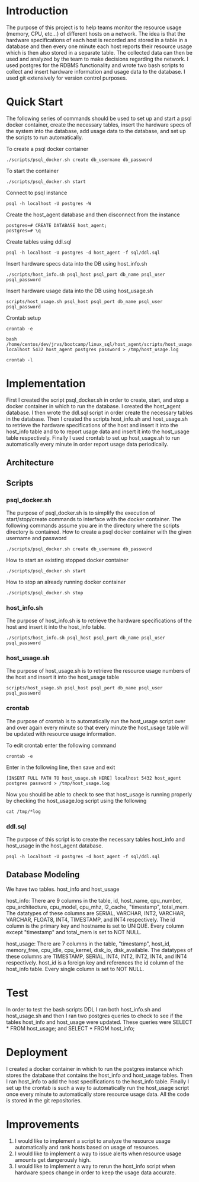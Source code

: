 # Introduction

The purpose of this project is to help teams monitor the resource usage (memory, CPU, etc…) of different hosts on a network. The idea is that the hardware specifications of each host is recorded and stored in a table in a database and then every one minute each host reports their resource usage which is then also stored in a separate table. The collected data can then be used and analyzed by the team to make decisions regarding the network. I used postgres for the RDBMS functionality and wrote two bash scripts to collect and insert hardware information and usage data to the database. I used git extensively for version control purposes.

# Quick Start

The following series of commands should be used to set up and start a psql docker container, create the necessary tables, insert the hardware specs of the system into the database, add usage data to the database, and set up the scripts to run automatically.

To create a psql docker container
```
./scripts/psql_docker.sh create db_username db_password
```
To start the container
```
./scripts/psql_docker.sh start
```
Connect to psql instance
```
psql -h localhost -U postgres -W
```
Create the host_agent database and then disconnect from the instance
```
postgres=# CREATE DATABASE host_agent;
postgres=# \q
```
Create tables using ddl.sql
```
psql -h localhost -U postgres -d host_agent -f sql/ddl.sql
```
Insert hardware specs data into the DB using host_info.sh
```
./scripts/host_info.sh psql_host psql_port db_name psql_user psql_password
```
Insert hardware usage data into the DB using host_usage.sh
```
scripts/host_usage.sh psql_host psql_port db_name psql_user psql_password
```
Crontab setup
```
crontab -e

bash /home/centos/dev/jrvs/bootcamp/linux_sql/host_agent/scripts/host_usage.sh localhost 5432 host_agent postgres password > /tmp/host_usage.log

crontab -l
```

# Implementation

First I created the script psql_docker.sh in order to create, start, and stop a docker container in which to run the database. I created the host_agent database. I then wrote the ddl.sql script in order create the necessary tables in the database. Then I created the scripts host_info.sh and host_usage.sh to retrieve the hardware specifications of the host and insert it into the host_info table and to to report usage data and insert it into the host_usage table respectively. Finally I used crontab to set up host_usage.sh to run automatically every minute in order report usage data periodically.

## Architecture

## Scripts

### psql_docker.sh
The purpose of psql_docker.sh is to simplify the execution of start/stop/create commands to interface with the docker container. The following commands assume you are in the directory where the scripts directory is contained.
How to create a psql docker container with the given username and password
```
./scripts/psql_docker.sh create db_username db_password
```
How to start an existing stopped docker container
```
./scripts/psql_docker.sh start
```
How to stop an already running docker container
```
./scripts/psql_docker.sh stop
```

### host_info.sh
The purpose of host_info.sh is to retrieve the hardware specifications of the host and insert it into the host_info table. 
```
./scripts/host_info.sh psql_host psql_port db_name psql_user psql_password
```

### host_usage.sh
The purpose of host_usage.sh is to retrieve the resource usage numbers of the host and insert it into the host_usage table
```
scripts/host_usage.sh psql_host psql_port db_name psql_user psql_password
```

### crontab
The purpose of crontab is to automatically run the host_usage script over and over again every minute so that every minute the host_usage table will be updated with resource usage information.

To edit crontab enter the following command
```
crontab -e
```
Enter in the following line, then save and exit
```
[INSERT FULL PATH TO host_usage.sh HERE] localhost 5432 host_agent postgres password > /tmp/host_usage.log
```
Now you should be able to check to see that host_usage is running properly by checking the host_usage.log script using the following
```
cat /tmp/*log
```

### ddl.sql
The purpose of this script is to create the necessary tables host_info and host_usage in the host_agent database.
```
psql -h localhost -U postgres -d host_agent -f sql/ddl.sql
```

## Database Modeling 
We have two tables. host_info and host_usage

host_info: There are 9 columns in the table, id, host_name, cpu_number, cpu_architecture, cpu_model, cpu_mhz, l2_cache, "timestamp", total_mem. The datatypes of these columns are SERIAL, VARCHAR, INT2, VARCHAR, VARCHAR, FLOAT8, INT4, TIMESTAMP, and INT4 respectively. The id column is the primary key and hostname is set to UNIQUE. Every column except "timestamp" and total_mem is set to NOT NULL.

host_usage: There are 7 columns in the table, "timestamp", host_id, memory_free, cpu_idle, cpu_kernel, disk_io, disk_available. The datatypes of these columns are TIMESTAMP, SERIAL, INT4, INT2, INT2, INT4, and INT4 respectively. host_id is a foreign key and references the id column of the host_info table. Every single column is set to NOT NULL.

# Test
In order to test the bash scripts DDL I ran both host_info.sh and host_usage.sh and then I ran two postgres queries to check to see if the tables host_info and host_usage were updated. These queries were SELECT * FROM host_usage; and SELECT * FROM host_info;

# Deployment
I created a docker container in which to run the postgres instance which stores the database that contains the host_info and host_usage tables. Then I ran host_info to add the host specifications to the host_info table. Finally I set up the crontab is such a way to automatically run the host_usage script once every minute to automatically store resource usage data. All the code is stored in the git repositories.

# Improvements
1. I would like to implement a script to analyze the resource usage automatically and rank hosts based on usage of resources.
2. I would like to implement a way to issue alerts when resource usage amounts get dangerously high.
3. I would like to implement a way to rerun the host_info script when hardware specs change in order to keep the usage data accurate.
